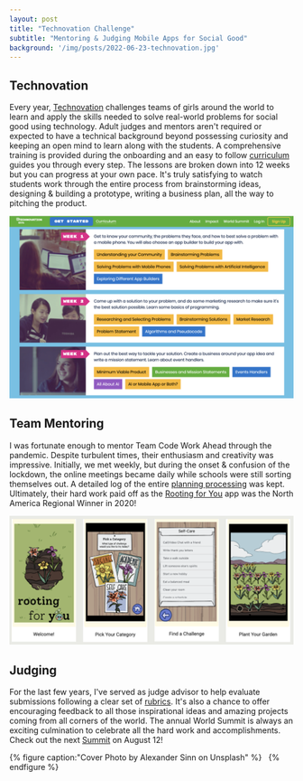 ```yaml
---
layout: post
title: "Technovation Challenge"
subtitle: "Mentoring & Judging Mobile Apps for Social Good"
background: '/img/posts/2022-06-23-technovation.jpg'
---
```


## Technovation

Every year, [Technovation](https://www.technovation.org/) challenges teams of girls around the world to learn and apply the skills needed to solve real-world problems for social good using technology. Adult judges and mentors aren't required or expected to have a technical background beyond possessing curiosity and keeping an open mind to learn along with the students. A comprehensive training is provided during the onboarding and an easy to follow [curriculum](https://technovationchallenge.org/curriculum-intro/registered/new/) guides you through every step. The lessons are broken down into 12 weeks but you can progress at your own pace. It's truly satisfying to watch students work through the entire process from brainstorming ideas, designing & building a prototype, writing a business plan, all the way to pitching the product.

![Curriculum Dashboard](/img/posts/2022-06-23-technovation1.png)

## Team Mentoring

I was fortunate enough to mentor Team Code Work Ahead through the pandemic. Despite turbulent times, their enthusiasm and creativity was impressive. Initially, we met weekly, but during the onset & confusion of the lockdown, the online meetings became daily while schools were still sorting themselves out. A detailed log of the entire [planning processing](https://sites.google.com/view/code-work-ahead/plan?authuser=0) was kept. Ultimately, their hard work paid off as the [Rooting for You](https://sites.google.com/view/code-work-ahead/) app was the North America Regional Winner in 2020!

![Rooting for You](/img/posts/2022-06-23-technovation2.png)

## Judging

For the last few years, I've served as judge advisor to help evaluate submissions following a clear set of [rubrics](https://technovationchallenge.org/curriculum/judging-rubric/). It's also a chance to offer encouraging feedback to all those inspirational ideas and amazing projects coming from all corners of the world. The annual World Summit is always an exciting culmination to celebrate all the hard work and accomplishments. Check out the next [Summit](https://hopin.com/events/technovation-s-world-summit/registration) on August 12!

{% figure caption:"Cover Photo by Alexander Sinn on Unsplash" %}
&nbsp;
{% endfigure %}
